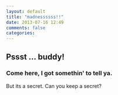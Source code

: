 ```yaml
---
layout: default
title: "madnessssss!!"
date: 2013-07-16 12:49
comments: false
categories: 
---
```


## Pssst &hellip; buddy!

### Come here, I got somethin' to tell ya.

But its a secret. Can you keep a secret?
